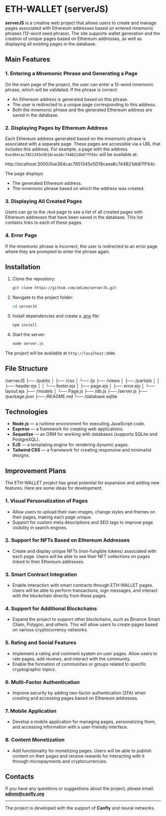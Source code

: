 # ETH-WALLET (serverJS)

**serverJS** is a creative web project that allows users to create and manage pages associated with Ethereum addresses based on entered mnemonic phrases (12-word seed phrase). The site supports wallet generation and the creation of unique pages based on Ethereum addresses, as well as displaying all existing pages in the database.

## Main Features

### 1. Entering a Mnemonic Phrase and Generating a Page
On the main page of the project, the user can enter a 12-word mnemonic phrase, which will be validated. If the phrase is correct:
- An Ethereum address is generated based on this phrase.
- The user is redirected to a unique page corresponding to this address.
- Both the mnemonic phrase and the generated Ethereum address are saved in the database.

### 2. Displaying Pages by Ethereum Address
Each Ethereum address generated based on the mnemonic phrase is associated with a separate page. These pages are accessible via a URL that includes this address. For example, a page with the address `0xe364cac7851345e5D18caea8c744B21db87fF64c` will be available at:

http://localhost:3000/0xe364cac7851345e5D18caea8c744B21db87fF64c

The page displays:
- The generated Ethereum address.
- The mnemonic phrase based on which the address was created.

### 3. Displaying All Created Pages
Users can go to the `/0x0` page to see a list of all created pages with Ethereum addresses that have been saved in the database. This list contains links to each of these pages.

### 4. Error Page
If the mnemonic phrase is incorrect, the user is redirected to an error page where they are prompted to enter the phrase again.

## Installation

1. Clone the repository:
    ```bash
    git clone https://github.com/adiom/serverJS.git
    ```

2. Navigate to the project folder:
    ```bash
    cd serverJS
    ```

3. Install dependencies and create a [.env](http://_vscodecontentref_/0) file:
    ```bash
    npm install
    ```

4. Start the server:
    ```bash
    node server.js
    ```

The project will be available at `http://localhost:3000`.

## File Structure

/serverJS
├── /public
│ ├── /css
│ └── /js
├── /views
│ ├── /partials
│ │ ├── header.ejs
│ │ └── footer.ejs
│ ├── page.ejs
│ ├── error.ejs
│ └── layout.ejs
├── /models
│ └── Page.js
├── /db.js
├── /server.js
├── /package.json
├── /README.md
└── /database.sqlite



## Technologies

- **Node.js** — a runtime environment for executing JavaScript code.
- **Express** — a framework for creating web applications.
- **Sequelize** — an ORM for working with databases (supports SQLite and PostgreSQL).
- **EJS** — a templating engine for rendering dynamic pages.
- **Tailwind CSS** — a framework for creating responsive and minimalist designs.

## Improvement Plans

The ETH-WALLET project has great potential for expansion and adding new features. Here are some ideas for development:

### 1. **Visual Personalization of Pages**
   - Allow users to upload their own images, change styles and themes on their pages, making each page unique.
   - Support for custom meta descriptions and SEO tags to improve page visibility in search engines.

### 2. **Support for NFTs Based on Ethereum Addresses**
   - Create and display unique NFTs (non-fungible tokens) associated with each page. Users will be able to see their NFT collections on pages linked to their Ethereum addresses.

### 3. **Smart Contract Integration**
   - Enable interaction with smart contracts through ETH-WALLET pages. Users will be able to perform transactions, sign messages, and interact with the blockchain directly from these pages.

### 4. **Support for Additional Blockchains**
   - Expand the project to support other blockchains, such as Binance Smart Chain, Polygon, and others. This will allow users to create pages based on various cryptocurrency networks.

### 5. **Rating and Social Features**
   - Implement a rating and comment system on user pages. Allow users to rate pages, add reviews, and interact with the community.
   - Enable the formation of communities or groups related to specific cryptographic topics.

### 6. **Multi-Factor Authentication**
   - Improve security by adding two-factor authentication (2FA) when creating and accessing pages based on Ethereum addresses.

### 7. **Mobile Application**
   - Develop a mobile application for managing pages, personalizing them, and accessing information with a user-friendly interface.

### 8. **Content Monetization**
   - Add functionality for monetizing pages. Users will be able to publish content on their pages and receive rewards for interacting with it through micropayments and cryptocurrencies.

## Contacts

If you have any questions or suggestions about the project, please email: **adiom@canfly.org**

---

The project is developed with the support of **Canfly** and neural networks.